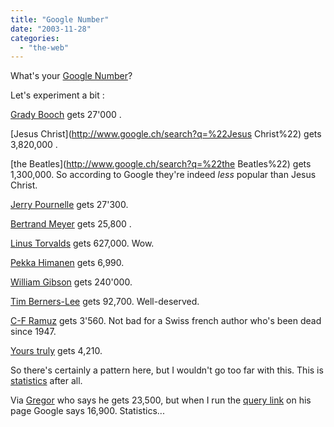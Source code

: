 ```yaml
---
title: "Google Number"
date: "2003-11-28"
categories: 
  - "the-web"
---
```


What's your [Google Number](http://www.hr.com/hrcom/general/pf.cfm?oID=5635CFB8-953A-4776-AAD8B1E1404DC46F)?

Let's experiment a bit :

[Grady Booch](http://www.google.ch/search?q=%22grady+booch%22) gets 27'000 .

[Jesus Christ](http://www.google.ch/search?q=%22Jesus Christ%22) gets 3,820,000 .

[the Beatles](http://www.google.ch/search?q=%22the Beatles%22) gets 1,300,000. So according to Google they're indeed _less_ popular than Jesus Christ.

[Jerry Pournelle](http://www.google.ch/search?q=%22Jerry+Pournelle%22) gets 27'300.

[Bertrand Meyer](http://www.google.ch/search?q=%22bertrand+meyer%22) gets 25,800 .

[Linus Torvalds](http://www.google.ch/search?q=%22Linus+Torvalds%22%22) gets 627,000. Wow.

[Pekka Himanen](http://www.google.ch/search?q=%22Pekka+Himanen%22%22) gets 6,990.

[William Gibson](http://www.google.ch/search?q=%22William+Gibson%22) gets 240'000.

[Tim Berners-Lee](http://www.google.ch/search?q=%22Tim+Berners-Lee%22%22) gets 92,700. Well-deserved.

[C-F Ramuz](http://www.google.ch/search?q=%22C-F+Ramuz%22+OR+%22Charles-Ferdinand+Ramuz%22) gets 3'560. Not bad for a Swiss french author who's been dead since 1947.

[Yours truly](http://www.google.ch/search?q=%22bertrand+delacretaz%22) gets 4,210.

So there's certainly a pattern here, but I wouldn't go too far with this. This is [statistics](http://www.spicyquotes.com/html/Benjamin_Disraeli_Statistics.html) after all.

Via [Gregor](http://greg.abstrakt.ch/archives/001502.html) who says he gets 23,500, but when I run the [query link](http://www.google.com/search?num=100&hl=en&lr=&ie=UTF-8&oe=utf-8&safe=off&c2coff=1&q=%22gregor+j.+rothfuss%22+OR+%22gregor+rothfuss%22+OR+%22rothfuss%2C+gregor%22+OR+%22greg+rothfuss%22&btnG=Google+Search) on his page Google says 16,900. Statistics...
